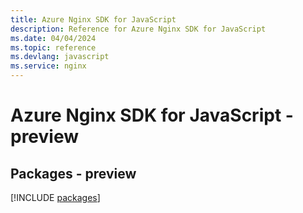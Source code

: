 ```yaml
---
title: Azure Nginx SDK for JavaScript
description: Reference for Azure Nginx SDK for JavaScript
ms.date: 04/04/2024
ms.topic: reference
ms.devlang: javascript
ms.service: nginx
---
```

# Azure Nginx SDK for JavaScript - preview
## Packages - preview
[!INCLUDE [packages](nginx-index.md)]